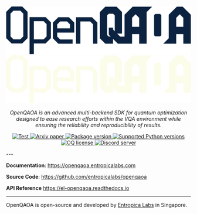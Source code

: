 ![OpenQAOA](https://github.com/entropicalabs/openqaoa/blob/main/.github/images/openqaoa_logo.png?raw=true#only-light)
![OpenQAOA](https://github.com/entropicalabs/openqaoa/blob/main/.github/images/openqaoa_logo_offW.png?raw=true#only-dark)

<p align="center">
    <em>OpenQAOA is an advanced multi-backend SDK for quantum optimization designed to ease research efforts within the VQA environment while ensuring the reliability and reproducibility of results.</em>
</p>
<p align="center">
<a href="https://github.com/entropicalabs/openqaoa/actions/workflows/test_main_linux.yml" target="_blank">
    <img src="https://github.com/entropicalabs/openqaoa/actions/workflows/test_main_linux.yml/badge.svg" alt="Test">
</a>
<a href="https://arxiv.org/abs/2210.08695" target="_blank">
    <img src="https://img.shields.io/badge/arXiv-2210.08695-<COLOR>.svg" alt="Arxiv paper">
</a>
<a href="https://pypi.org/project/openqaoa" target="_blank">
    <img src="https://badge.fury.io/py/openqaoa.svg" alt="Package version">
</a>
<a href="https://pypi.org/project/openqaoa" target="_blank">
    <img src="https://img.shields.io/pypi/pyversions/openqaoa.svg?color=%2334D058" alt="Supported Python versions">
</a>
<a href="https://github.com/entropicalabs/openqaoa/blob/main/LICENSE" target="_blank">
    <img src="https://img.shields.io/pypi/l/openqaoa" alt="OQ license">
</a>
</a>
<a href="https://discord.gg/ana76wkKBd" target="_blank">
    <img src="https://img.shields.io/discord/991258119525122058" alt="Discord server">
</a>
</p>
---

**Documentation**: <a href="https://openqaoa.entropicalabs.com" target="_blank">https://openqaoa.entropicalabs.com</a>

**Source Code**: <a href="https://github.com/entropicalabs/openqaoa" target="_blank">https://github.com/entropicalabs/openqaoa</a>

**API Reference** <a href="https://el-openqaoa.readthedocs.io/" target="_blank">https://el-openqaoa.readthedocs.io</a>

---

OpenQAOA is open-source and developed by [Entropica Labs](https://www.entropicalabs.com/) in Singapore.

